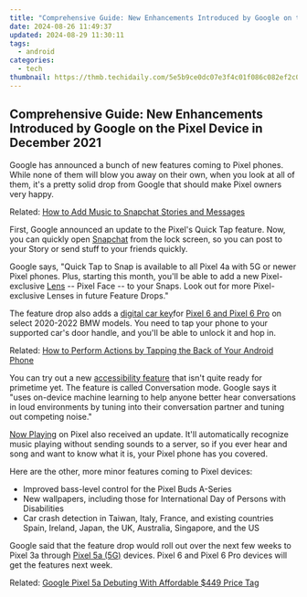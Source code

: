 ```yaml
---
title: "Comprehensive Guide: New Enhancements Introduced by Google on the Pixel Device in December 2021"
date: 2024-08-26 11:49:37
updated: 2024-08-29 11:30:11
tags:
  - android
categories:
  - tech
thumbnail: https://thmb.techidaily.com/5e5b9ce0dc07e3f4c01f086c082ef2c0bbdb4ea2b6b782415a93738cfbe92996.jpg
---
```


## Comprehensive Guide: New Enhancements Introduced by Google on the Pixel Device in December 2021

Google has announced a bunch of new features coming to Pixel phones. While none of them will blow you away on their own, when you look at all of them, it's a pretty solid drop from Google that should make Pixel owners very happy.

Related: [How to Add Music to Snapchat Stories and Messages](https://facebook-clips.techidaily.com/2024-approved-best-in-the-shadows-vids-2023s-prime-8-app-list/) 

 First, Google announced an update to the Pixel's Quick Tap feature. Now, you can quickly open [Snapchat](https://facebook-clips.techidaily.com/2024-approved-best-in-the-shadows-vids-2023s-prime-8-app-list/) from the lock screen, so you can post to your Story or send stuff to your friends quickly.

 Google says, "Quick Tap to Snap is available to all Pixel 4a with 5G or newer Pixel phones. Plus, starting this month, you'll be able to add a new Pixel-exclusive [Lens](https://change-location.techidaily.com/how-to-teleport-your-gps-location-on-zte-blade-a73-5g-drfone-by-drfone-virtual-android/) \-- Pixel Face -- to your Snaps. Look out for more Pixel-exclusive Lenses in future Feature Drops."

 The feature drop also adds a [digital car key](https://extra-support.techidaily.com/in-2024-optimizing-screen-space-for-virtual-clarity-and-detail/)for [Pixel 6 and Pixel 6 Pro](https://unlock-android.techidaily.com/top-apps-and-online-tools-to-track-itel-p55t-phone-withwithout-imei-number-by-drfone-android/) on select 2020-2022 BMW models. You need to tap your phone to your supported car's door handle, and you'll be able to unlock it and hop in.

Related: [How to Perform Actions by Tapping the Back of Your Android Phone](https://pokemon-go-android.techidaily.com/in-2024-how-can-i-catch-the-regional-pokemon-without-traveling-on-realme-narzo-n53-drfone-by-drfone-virtual-android/) 

 You can try out a new [accessibility feature](https://pokemon-go-android.techidaily.com/in-2024-how-can-i-catch-the-regional-pokemon-without-traveling-on-realme-narzo-n53-drfone-by-drfone-virtual-android/) that isn't quite ready for primetime yet. The feature is called Conversation mode. Google says it "uses on-device machine learning to help anyone better hear conversations in loud environments by tuning into their conversation partner and tuning out competing noise."

[Now Playing](https://extra-approaches.techidaily.com/updated-optimal-strategies-for-downloading-audio-from-pinterest-videos/) on Pixel also received an update. It'll automatically recognize music playing without sending sounds to a server, so if you ever hear and song and want to know what it is, your Pixel phone has you covered.

 Here are the other, more minor features coming to Pixel devices:

* Improved bass-level control for the Pixel Buds A-Series
* New wallpapers, including those for International Day of Persons with Disabilities
* Car crash detection in Taiwan, Italy, France, and existing countries Spain, Ireland, Japan, the UK, Australia, Singapore, and the US

 Google said that the feature drop would roll out over the next few weeks to Pixel 3a through [Pixel 5a (5G)](https://some-skills.techidaily.com/new-top-starter-gear-for-gopro-cameras/) devices. Pixel 6 and Pixel 6 Pro devices will get the features next week.

Related: [Google Pixel 5a Debuting With Affordable $449 Price Tag](https://some-skills.techidaily.com/new-top-starter-gear-for-gopro-cameras/)

<ins class="adsbygoogle"
     style="display:block"
     data-ad-format="autorelaxed"
     data-ad-client="ca-pub-7571918770474297"
     data-ad-slot="1223367746"></ins>



<ins class="adsbygoogle"
     style="display:block"
     data-ad-client="ca-pub-7571918770474297"
     data-ad-slot="8358498916"
     data-ad-format="auto"
     data-full-width-responsive="true"></ins>

